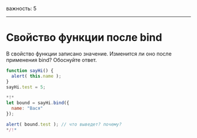 важность: 5

---

# Свойство функции после bind

В свойство функции записано значение. Изменится ли оно после применения bind? Обоснуйте ответ.

```js run
function sayHi() {
  alert( this.name );
}
sayHi.test = 5;

*!*
let bound = sayHi.bind({
  name: "Вася"
});

alert( bound.test ); // что выведет? почему?
*/!*
```
